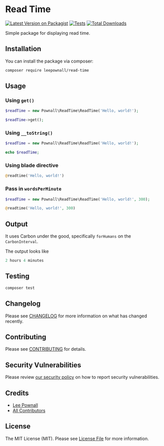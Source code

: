 # Read Time

[![Latest Version on Packagist](https://img.shields.io/packagist/v/pownall/read-time.svg?style=flat-square)](https://packagist.org/packages/pownall/read-time)
[![Tests](https://img.shields.io/github/actions/workflow/status/pownall/read-time/run-tests.yml?branch=main&label=tests&style=flat-square)](https://github.com/leepownall/read-time/actions/workflows/run-tests.yml)
[![Total Downloads](https://img.shields.io/packagist/dt/pownall/read-time.svg?style=flat-square)](https://packagist.org/packages/pownall/read-time)

Simple package for displaying read time.

## Installation

You can install the package via composer:

```bash
composer require leepownall/read-time
```

## Usage

### Using `get()`

```php
$readTime = new Pownall\ReadTime\ReadTime('Hello, world!');

$readTime->get();
```

### Using `__toString()`

```php
$readTime = new Pownall\ReadTime\ReadTime('Hello, world!');

echo $readTime;
```

### Using blade directive

```php
@readtime('Hello, world!')
```

### Pass in `wordsPerMinute`

```php
$readTime = new Pownall\ReadTime\ReadTime('Hello, world!', 300);
```

```php
@readtime('Hello, world!', 300)
```

## Output

It uses Carbon under the good, specifically `forHumans` on the `CarbonInterval`.

The output looks like

```php
2 hours 4 minutes
```

## Testing

```bash
composer test
```

## Changelog

Please see [CHANGELOG](CHANGELOG.md) for more information on what has changed recently.

## Contributing

Please see [CONTRIBUTING](https://github.com/spatie/.github/blob/main/CONTRIBUTING.md) for details.

## Security Vulnerabilities

Please review [our security policy](../../security/policy) on how to report security vulnerabilities.

## Credits

- [Lee Pownall](https://github.com/leepownall)
- [All Contributors](../../contributors)

## License

The MIT License (MIT). Please see [License File](LICENSE.md) for more information.
